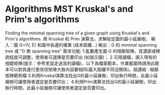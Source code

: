 # Algorithms MST Kruskal's and Prim's algorithms
 Finding the minimal spanning tree of a given graph using Kruskal's and Prim's algorithms.  用 Kruskal 和 Prim 演算法，求解給定圖的最小延展樹。  輸入：圖 G=(V, E) 和圖中各邊的權重 (成本距離...)  輸出：G 的 minimal spanning tree 或 "G 無 spanning tree"  需求功能:  1.亂數產生圖 G 的相鄰矩陣，其濃密或稀疏程度可調整，使用者可選擇是否要印出 (如提示圖)；  2.可用讀檔，讀入現有的相鄰矩陣(提示：參考老鼠走迷宮的讀檔)，以下為檔案範本，作業截圖時請用此範本可以對其進行更改但矩陣大致內容要相同(最大距離不同沒關係)。超連結 : 相鄰矩陣範例檔  3.利用Kruskal演算法找出G的最小延展樹，印出執行時間，此最小延展樹可讓使用者選定是否要印出；  4.利用Prim演算法找出G的最小延展樹，印出執行時間，此最小延展樹可讓使用者選定是否要印出。
